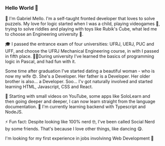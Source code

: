 ### Hello World 👋

  🤖 I'm Gabriel Mello. I'm a self-taught fronted developer that loves to solve puzzels.
My love for logic started when I was a child, playing videogames 👾, trying to solve riddles and playing with toys like Rubik's Cube, what led me to choose an Engineering university 🔧.

  🎓 I passed the entrance exam of four universities: UFRJ, UERJ, PUC and UFF, and choose the UFRJ Mechanical Engineering course, in with I passed in fifth place. 👨‍💻During university I've learned the basics of programming logic in Pascal, and had fun with it.

  Some time after graduation I've started dating a beautiful woman - who is now my wife 😍. She's a Developer. Her father is a Developer. Her older brother is also... a Developer.
Soo... I'v got naturally involved and started learning HTML, Javascript, CSS and React.

  🚀 Starting with small videos on YouTube, some apps like SoloLearn and then going deeper and deeper, I can now learn straight from the language documentation. 🌱 I'm currently learning backend with Typescript and NodeJS.
  

⚡ Fun fact: Despite looking like 100% nerd 🤓, I've been called Social Nerd by some friends. That's because I love other things, like dancing 😋.


I'm looking for my first experience in jobs involvinng Web Development 💼
